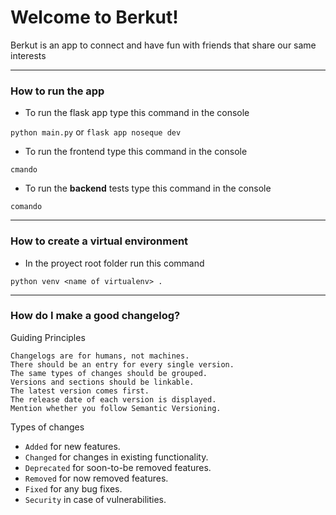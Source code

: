 # Welcome to Berkut!

Berkut is an app to connect and have fun with friends that share our same interests

---
### How to run the app
- To run the flask app type this command in the console

`python main.py` or `flask app noseque dev`

- To run  the frontend type this command in the console

`cmando`

- To run the **backend** tests type this command in the console

`comando`

---
### How to create a virtual environment
- In the proyect root folder run this command

`python venv <name of virtualenv> .`

---
### How do I make a good changelog? 
Guiding Principles

    Changelogs are for humans, not machines.
    There should be an entry for every single version.
    The same types of changes should be grouped.
    Versions and sections should be linkable.
    The latest version comes first.
    The release date of each version is displayed.
    Mention whether you follow Semantic Versioning.

Types of changes

- `Added` for new features.
- `Changed` for changes in existing functionality.
- `Deprecated` for soon-to-be removed features.
- `Removed` for now removed features.
- `Fixed` for any bug fixes.
- `Security` in case of vulnerabilities.
